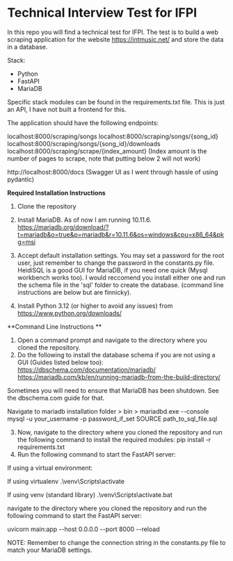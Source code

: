 # Technical Interview Test for IFPI

In this repo you will find a technical test for IFPI. The test is to build a web scraping application for 
the website https://intmusic.net/ and store the data in a database.

Stack:
- Python
- FastAPI
- MariaDB

Specific stack modules can be found in the requirements.txt file. This is just an API, I have not built a frontend for this.

The application should have the following endpoints:

localhost:8000/scraping/songs
localhost:8000/scraping/songs/{song_id}
localhost:8000/scraping/songs/{song_id}/downloads
localhost:8000/scraping/scrape/{index_amount} (Index amount is the number of pages to scrape, note that putting below 2 will not work)

http://localhost:8000/docs (Swagger UI as I went through hassle of using pydantic)

**Required Installation Instructions**

1. Clone the repository

2. Install MariaDB. As of now I am running 10.11.6. 
https://mariadb.org/download/?t=mariadb&o=true&p=mariadb&r=10.11.6&os=windows&cpu=x86_64&pkg=msi

3. Accept default installation settings. You may set a password for the root user, just remember to change 
the password in the constants.py file. HeidiSQL is a good GUI for MariaDB, if you need one quick (Mysql workbench
works too). I would reccomend you install either one and run the schema file in the 'sql' folder to create the database.
(command line instructions are below but are finnicky).

4. Install Python 3.12 (or higher to avoid any issues) from https://www.python.org/downloads/

**Command Line Instructions **

1. Open a command prompt and navigate to the directory where you cloned the repository.
2. Do the following to install the database schema if you are not using a GUI (Guides listed below too):
https://dbschema.com/documentation/mariadb/
https://mariadb.com/kb/en/running-mariadb-from-the-build-directory/

Sometimes you will need to ensure that MariaDB has been shutdown. See the dbschema.com guide for that.

Navigate to mariadb installation folder > bin > 
mariadbd.exe --console
mysql -u your_username -p password_if_set
SOURCE path_to_sql_file.sql

3. Now, navigate to the directory where you cloned the repository and run the following command to install the required modules:
pip install -r requirements.txt
4. Run the following command to start the FastAPI server:

If using a virtual environment:

If using virtualenv
.\venv\Scripts\activate

If using venv (standard library)
.\venv\Scripts\activate.bat

navigate to the directory where you cloned the repository and run the following command to start the FastAPI server:

uvicorn main:app --host 0.0.0.0 --port 8000 --reload

NOTE: Remember to change the connection string in the constants.py file to match your MariaDB settings.

